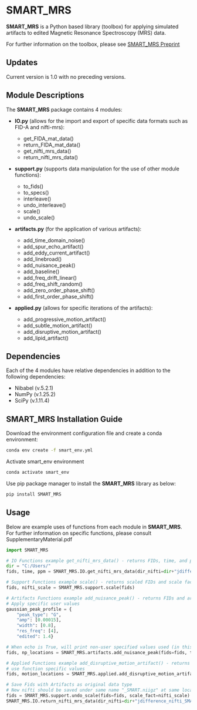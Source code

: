 # SMART_MRS
**SMART_MRS** is a Python based library (toolbox) for applying 
simulated artifacts to edited Magnetic Resonance Spectroscopy (MRS) data.

For further information on the toolbox, please see [SMART_MRS Preprint](https://www.biorxiv.org/content/10.1101/2024.09.19.612894v1)


## Updates
Current version is 1.0 with no preceding versions.


## Module Descriptions
The **SMART_MRS** package contains 4 modules:
* **IO.py** (allows for the import and export of specific data formats such as FID-A and nifti-mrs):
    * get_FIDA_mat_data()
    * return_FIDA_mat_data()
    * get_nifti_mrs_data()
    * return_nifti_mrs_data()

* **support.py** (supports data manipulation for the use of other module functions):
    * to_fids()
    * to_specs()
    * interleave()
    * undo_interleave()
    * scale()
    * undo_scale()

* **artifacts.py** (for the application of various artifacts):
    * add_time_domain_noise()
    * add_spur_echo_artifact()
    * add_eddy_current_artifact()
    * add_linebroad()
    * add_nuisance_peak()
    * add_baseline()
    * add_freq_drift_linear()
    * add_freq_shift_random()
    * add_zero_order_phase_shift()
    * add_first_order_phase_shift()

* **applied.py** (allows for specific iterations of the artifacts):
    * add_progressive_motion_artifact()
    * add_subtle_motion_artifact()
    * add_disruptive_motion_artifact()
    * add_lipid_artifact()


## Dependencies
Each of the 4 modules have relative dependencies in addition to the following dependencies:
* Nibabel (v.5.2.1)
* NumPy (v.1.25.2)
* SciPy (v.1.11.4)


## SMART_MRS Installation Guide
Download the environment configuration file and create a conda environment:
```bash
conda env create -f smart_env.yml
```

Activate smart_env environment
```bash
conda activate smart_env
```

Use pip package manager to install the **SMART_MRS** library as below:
```bash
pip install SMART_MRS
```


## Usage
Below are example uses of functions from each module in **SMART_MRS**.
For further information on specific functions, please consult SupplementaryMaterial.pdf

```python
import SMART_MRS

# IO Functions example get_nifti_mrs_data() - returns FIDs, time, and ppm
dir = "C:/Users/"
fids, time, ppm = SMART_MRS.IO.get_nifti_mrs_data(dir_nifti=dir+"jdifference_nifti_SMART_MRS_EX.nii.gz")

# Support Functions example scale() - returns scaled FIDs and scale factor
fids, nifti_scale = SMART_MRS.support.scale(fids)

# Artifacts Functions example add_nuisance_peak() - returns FIDs and artifact locations within dataset
# Apply specific user values
gaussian_peak_profile = {
    "peak_type": "G",
    "amp": [0.00015],
    "width": [0.8],    
    "res_freq": [4],
    "edited": 1.4}

# When echo is True, will print non-user specified values used (in this case, the locations of the artifacts)
fids, np_locations = SMART_MRS.artifacts.add_nuisance_peak(fids=fids, time=time, peak_profile=gaussian_peak_profile, num_trans=3, echo=True)

# Applied Functions example add_disruptive_motion_artifact() - returns FIDs and artifact locations within dataset
# use function specific values
fids, motion_locations = SMART_MRS.applied.add_disruptive_motion_artifact(fids=fids, time=time, ppm=ppm, mot_locs=[3, 9], nmb_motion=2)

# Save Fids with Artifacts as original data type
# New nifti should be saved under same name "_SMART.niigz" at same location
fids = SMART_MRS.support.undo_scale(fids=fids, scale_fact=nifti_scale)
SMART_MRS.IO.return_nifti_mrs_data(dir_nifti=dir+"jdifference_nifti_SMART_MRS_EX.nii.gz", fids=fids, edited=True)
```
